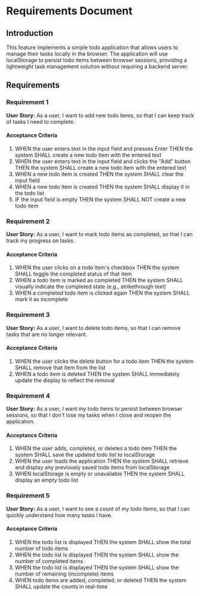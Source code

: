 # Requirements Document

## Introduction

This feature implements a simple todo application that allows users to manage their tasks locally in the browser. The application will use localStorage to persist todo items between browser sessions, providing a lightweight task management solution without requiring a backend server.

## Requirements

### Requirement 1

**User Story:** As a user, I want to add new todo items, so that I can keep track of tasks I need to complete.

#### Acceptance Criteria

1. WHEN the user enters text in the input field and presses Enter THEN the system SHALL create a new todo item with the entered text
2. WHEN the user enters text in the input field and clicks the "Add" button THEN the system SHALL create a new todo item with the entered text
3. WHEN a new todo item is created THEN the system SHALL clear the input field
4. WHEN a new todo item is created THEN the system SHALL display it in the todo list
5. IF the input field is empty THEN the system SHALL NOT create a new todo item

### Requirement 2

**User Story:** As a user, I want to mark todo items as completed, so that I can track my progress on tasks.

#### Acceptance Criteria

1. WHEN the user clicks on a todo item's checkbox THEN the system SHALL toggle the completed status of that item
2. WHEN a todo item is marked as completed THEN the system SHALL visually indicate the completed state (e.g., strikethrough text)
3. WHEN a completed todo item is clicked again THEN the system SHALL mark it as incomplete

### Requirement 3

**User Story:** As a user, I want to delete todo items, so that I can remove tasks that are no longer relevant.

#### Acceptance Criteria

1. WHEN the user clicks the delete button for a todo item THEN the system SHALL remove that item from the list
2. WHEN a todo item is deleted THEN the system SHALL immediately update the display to reflect the removal

### Requirement 4

**User Story:** As a user, I want my todo items to persist between browser sessions, so that I don't lose my tasks when I close and reopen the application.

#### Acceptance Criteria

1. WHEN the user adds, completes, or deletes a todo item THEN the system SHALL save the updated todo list to localStorage
2. WHEN the user loads the application THEN the system SHALL retrieve and display any previously saved todo items from localStorage
3. WHEN localStorage is empty or unavailable THEN the system SHALL display an empty todo list

### Requirement 5

**User Story:** As a user, I want to see a count of my todo items, so that I can quickly understand how many tasks I have.

#### Acceptance Criteria

1. WHEN the todo list is displayed THEN the system SHALL show the total number of todo items
2. WHEN the todo list is displayed THEN the system SHALL show the number of completed items
3. WHEN the todo list is displayed THEN the system SHALL show the number of remaining (incomplete) items
4. WHEN todo items are added, completed, or deleted THEN the system SHALL update the counts in real-time